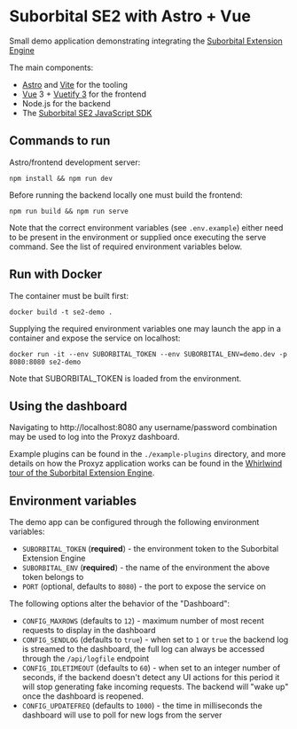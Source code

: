 # Suborbital SE2 with Astro + Vue

Small demo application demonstrating integrating the [Suborbital Extension Engine](https://suborbital.dev)

The main components:

- [Astro](https://astro.build) and [Vite](https://vitejs.dev) for the tooling
- [Vue](https://v3.vuejs.org/) 3 + [Vuetify 3](https://next.vuetifyjs.com) for the frontend
- Node.js for the backend
- The [Suborbital SE2 JavaScript SDK](https://www.npmjs.com/package/@suborbital/se2)


## Commands to run

Astro/frontend development server:

```
npm install && npm run dev
```

Before running the backend locally one must build the frontend:

```
npm run build && npm run serve
```

Note that the correct environment variables (see `.env.example`) either need to be present in the environment or supplied once executing the serve command. See the list of required environment variables below.


## Run with Docker

The container must be built first:

```
docker build -t se2-demo .
```

Supplying the required environment variables one may launch the app in a container and expose the service on localhost:

```
docker run -it --env SUBORBITAL_TOKEN --env SUBORBITAL_ENV=demo.dev -p 8080:8080 se2-demo
```

Note that SUBORBITAL_TOKEN is loaded from the environment.


## Using the dashboard

Navigating to http://localhost:8080 any username/password combination may be used to log into the Proxyz dashboard.

Example plugins can be found in the `./example-plugins` directory, and more details on how the Proxyz application works can be found in the [Whirlwind tour of the Suborbital Extension Engine](https://www.youtube.com/watch?v=jIGcJrRK-SI).


## Environment variables

The demo app can be configured through the following environment variables:

- `SUBORBITAL_TOKEN` (**required**) - the environment token to the Suborbital Extension Engine
- `SUBORBITAL_ENV` (**required**) - the name of the environment the above token belongs to
- `PORT` (optional, defaults to `8080`) - the port to expose the service on

The following options alter the behavior of the "Dashboard":

- `CONFIG_MAXROWS` (defaults to `12`) - maximum number of most recent requests to display in the dashboard
- `CONFIG_SENDLOG` (defaults to `true`) - when set to `1` or `true` the backend log is streamed to the dashboard, the full log can always be accessed through the `/api/logfile` endpoint
- `CONFIG_IDLETIMEOUT` (defaults to `60`) - when set to an integer number of seconds, if the backend doesn't detect any UI actions for this period it will stop generating fake incoming requests. The backend will "wake up" once the dashboard is reopened.
- `CONFIG_UPDATEFREQ` (defaults to `1000`) - the time in milliseconds the dashboard will use to poll for new logs from the server
